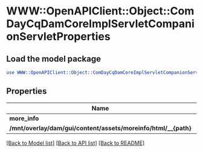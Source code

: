 # WWW::OpenAPIClient::Object::ComDayCqDamCoreImplServletCompanionServletProperties

## Load the model package
```perl
use WWW::OpenAPIClient::Object::ComDayCqDamCoreImplServletCompanionServletProperties;
```

## Properties
Name | Type | Description | Notes
------------ | ------------- | ------------- | -------------
**more_info** | [**ConfigNodePropertyString**](ConfigNodePropertyString.md) |  | [optional] 
**/mnt/overlay/dam/gui/content/assets/moreinfo/html/__{path}** | [**ConfigNodePropertyString**](ConfigNodePropertyString.md) |  | [optional] 

[[Back to Model list]](../README.md#documentation-for-models) [[Back to API list]](../README.md#documentation-for-api-endpoints) [[Back to README]](../README.md)


